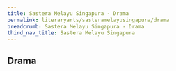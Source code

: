 ```yaml
---
title: Sastera Melayu Singapura - Drama
permalink: literaryarts/sasteramelayusingapura/drama
breadcrumb: Sastera Melayu Singapura - Drama
third_nav_title: Sastera Melayu Singapura
---
```


## **Drama**